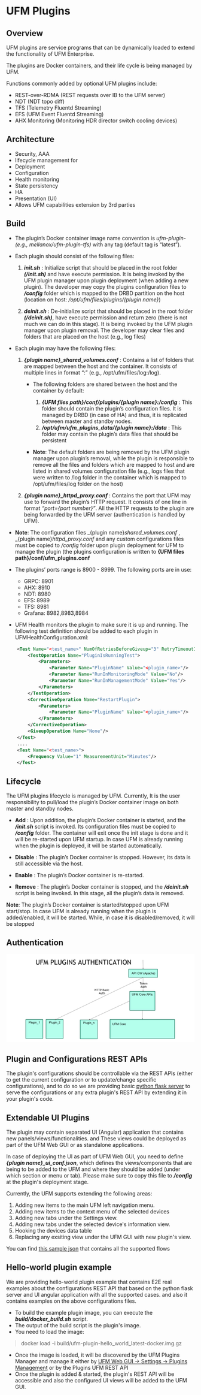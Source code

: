 # UFM Plugins

## Overview

UFM plugins are service programs that can be dynamically loaded to extend the functionality of UFM Enterprise. 

The plugins are Docker containers, and their life cycle is being managed by UFM. 

Functions commonly added by optional UFM plugins include: 

* REST-over-RDMA (REST requests over IB to the UFM server) 
* NDT (NDT topo diff) 
* TFS (Telemetry Fluentd Streaming) 
* EFS (UFM Event Fluentd Streaming) 
* AHX Monitoring (Monitoring HDR director switch cooling devices) 

## Architecture

* Security, AAA 
* lifecycle management for 
* Deployment 
* Configuration 
* Health monitoring 
* State persistency 
* HA 
* Presentation (UI) 
* Allows UFM capabilities extension by 3rd parties 

## Build
* The plugin’s Docker container image name convention is _ufm-plugin-<plugin name> (e.g., mellanox/ufm-plugin-tfs)_ with any tag (default tag is “latest”). 

* Each plugin should consist of the following files:

    1. _**init.sh**_ : Initialize script that should be placed in the root folder _**(/init.sh)**_ and have execute permission. It is being invoked by the UFM plugin manager upon plugin deployment (when adding a new plugin). The developer may copy the plugins configuration files to _**/config**_ folder which is mapped to the DRBD partition on the host (location on host: _/opt/ufm/files/plugins/{plugin name}_)

    2. _**deinit.sh**_ : De-initialize script that should be placed in the root folder _**(/deinit.sh)**_, have execute permission and return zero (there is not much we can do in this stage). It is being invoked by the UFM plugin manager upon plugin removal. The developer may clear files and folders that are placed on the host (e.g., log files) 

* Each plugin may have the following files:

    1. _**{plugin name}_shared_volumes.conf**_ : Contains a list of folders that are mapped between the host and the container. It consists of multiple lines in format “<host path>:<container path>” (e.g., /opt/ufm/files/log:/log). 
        * The following folders are shared between the host and the container by default: 
            1. _**{UFM files path}/conf/plugins/{plugin name}:/config**_ : This folder should contain the plugin’s configuration files. It is managed by DRBD (in case of HA) and thus, it is replicated between master and standby nodes. 
            2. _**/opt/ufm/ufm_plugins_data/{plugin name}:/data**_ : This folder may contain the plugin’s data files that should be persistent 

        * **Note**: The default folders are being removed by the UFM plugin manager upon plugin’s removal, while the plugin is responsible to remove all the files and folders which are mapped to host and are listed in shared volumes configuration file (e.g., logs files that were written to /log folder in the container which is mapped to /opt/ufm/files/log folder on the host)
    
    2. _**{plugin name}_httpd_proxy.conf**_ : Contains the port that UFM may use to forward the plugin’s HTTP request. It consists of one line in format _“port={port number}”_. All the HTTP requests to the plugin are being forwarded by the UFM server (authentication is handled by UFM). 

* **Note**: The configuration files _{plugin name}_shared_volumes.conf_ , _{plugin name}_httpd_proxy.conf_ and any custom configurations files must be copied to  _/config_ folder upon plugin deployment for UFM to manage the plugin (the plugins configuration is written to **{UFM files path}/conf/ufm_plugins.conf**

* The plugins’ ports range is 8900 - 8999. The following ports are in use: 

    * GRPC: 8901 
    * AHX:  8910 
    * NDT: 8980 
    * EFS: 8989 
    * TFS: 8981 
    * Grafana: 8982,8983,8984

* UFM Health monitors the plugin to make sure it is up and running. The following test definition should be added to each plugin in UFMHealthConfiguration.xml:

```xml
    <Test Name="<test_name>" NumOfRetriesBeforeGiveup="3" RetryTimeoutInSeconds="30">
        <TestOperation Name="PluginIsRunningTest">
            <Parameters> 
                <Parameter Name="PluginName" Value="<plugin_name>"/> 
                <Parameter Name="RunInMonitoringMode" Value="No"/> 
                <Parameter Name="RunInManagementMode" Value="Yes"/> 
            </Parameters> 
        </TestOperation>
        <CorrectiveOperation Name="RestartPlugin">
            <Parameters>
                <Parameter Name="PluginName" Value="<plugin_name>"/> 
            </Parameters> 
        </CorrectiveOperation>
        <GiveupOperation Name="None"/>
    </Test>
    ....
    <Test Name="<test_name>">
        <Frequency Value="1" MeasurementUnit="Minutes"/>
    </Test>
```

## Lifecycle
The UFM plugins lifecycle is managed by UFM. Currently, It is the user responsibility to pull/load the plugin’s Docker container image on both master and standby nodes.

* **Add** : Upon addition, the plugin’s Docker container is started, and the _**/init.sh**_ script is invoked. Its configuration files must be copied to _**/config**_ folder. The container will exit once the init stage is done and it will be re-started upon UFM startup. In case UFM is already running when the plugin is deployed, it will be started automatically.

* **Disable** : The plugin’s Docker container is stopped. However, its data is still accessible via the host. 

* **Enable** : The plugin’s Docker container is re-started. 

* **Remove** : The plugin’s Docker container is stopped, and the _**/deinit.sh**_ script is being invoked. In this stage, all the plugin’s data is removed. 

**Note**: The plugin’s Docker container is started/stopped upon UFM start/stop. In case UFM is already running when the plugin is added/enabled, it will be started. While, in case it is disabled/removed, it will be stopped 

## Authentication

![UFM PLUGINS AUTHENTICATION](auth_procces_diagram.png "UFM PLUGINS AUTHENTICATION")


## Plugin and Configurations REST APIs

The plugin's configurations should be controllable via the REST APIs (either to get the current configuration or to update/change specific configurations), and to do so we are providing basic [python flask server](../../utils/flask_server) to serve the configurations or any extra plugin's REST API by extending it in your plugin's code.

## Extendable UI Plugins

The plugin may contain separated UI (Angular) application that contains new panels/views/functionalities. and These views could be deployed as part of the UFM Web GUI or as standalone applications.

In case of deploying the UI as part of UFM Web GUI, you need to define _**{plugin name}_ui_conf.json**_, which defines the views/components that are being to be added to the UFM and where they should be added (under which section or menu or tab). Please make sure to copy this file to _**/config**_ at the plugin's deployment stage.

Currently, the UFM supports extending the following areas:
1. Adding new items to the main UFM left navigation menu.
2. Adding new items to the context menu of the selected devices
3. Adding new tabs under the Settings view.
4. Adding new tabs under the selected device's information view.
5. Hooking the devices data table
6. Replacing any exsiting view under the UFM GUI with new plugin's view.

You can find [this sample json](./conf/hello_world_ui_conf.json) that contains all the supported flows

## Hello-world plugin example

We are providing hello-world plugin example that contains E2E real examples about the configurations REST API that based on the python flask server and UI angular application with all the supported cases.
and also it contains examples on the above configurations files.

* To build the example plugin image, you can execute the _**build/docker_build.sh**_ script.
* The output of the build script is the plugin's image.
* You need to load the image:
> docker load -i build/ufm-plugin-hello_world_latest-docker.img.gz
* Once the image is loaded, it will be discovered by the UFM Plugins Manager and manage it either by [UFM Web GUI -> Settings -> Plugins Management](https://docs.nvidia.com/networking/display/UFMEnterpriseUMLatest/Plugin+Management) or by the Plugins UFM REST API
* Once the plugin is added & started, the plugin's REST API will be accessible and also the configured UI views will be added to the UFM GUI.
